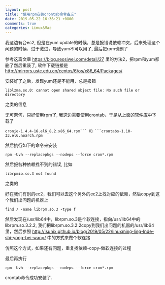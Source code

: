 ```yaml
---
layout: post
title: "使用rpm安装crontab命令备忘"
date: 2019-05-22 16:36:21 +0800
comments: true
categories: Linux&Mac
---
```

我这边有台ec2, 但是在yum update的时候，总是报错说依赖冲突，后来处理这个问题的时候，过于激进，导致yum不可以用了, 最后把rpm也删了

参考这篇文章
<https://blog.seosiwei.com/detail/27>
里的方法2，把rpm和yum都删了然后重装了, 软件下载链接是
<http://mirrors.ustc.edu.cn/centos/6/os/x86_64/Packages/>

安装好了之后，发现yum还是不能用，总是报错

```
liblzma.so.0: cannot open shared object file: No such file or directory
```
之类的信息

无可奈何，只好使用rpm了, 我这边需要使用crontab，于是从上面的软件库中下载了

```
cronie-1.4.4-16.el6_8.2.x86_64.rpm``` 和 ```crontabs-1.10-33.el6.noarch.rpm
```

然后执行如下的命令来安装

```
rpm -Uvh --replacepkgs --nodeps --force cron*.rpm
```

然后报各种依赖找不到的错误, 比如

```
librpmio.so.3 not found
```
之类的

好在我们有别的ec2，我们可以去这个另外的ec2上找对应的依赖，然后copy到这个我们出问题的机器上

```
find / -name librpm.so.3 -type f
```

然后发现在/usr/lib64中，librpm.so.3是个软连接，指向/usr/lib64中的librpm.so.3.2.2, 我们把librpm.so.3.2.2copy到我们出问题的机器的/usr/lib64里，然后参照
<http://isunix.github.io/blog/2019/05/22/linuxming-ling-lnde-shi-yong-bei-wang/>
中的方式来做个软连接

仿照这个方式，如果还有问题，重复找依赖-copy-做软连接的过程

最后再执行

```
rpm -Uvh --replacepkgs --nodeps --force cron*.rpm
```
crontab命令成功安装了.
